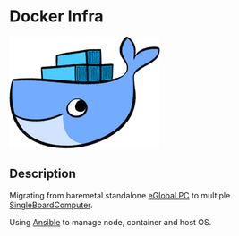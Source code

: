 # Docker Infra
![Docker CE](pictures/docker-logo.png)

## Description
Migrating from baremetal standalone [eGlobal PC](eGlobal/README.md) to multiple [SingleBoardComputer](SBC_cluster).  
  
Using [Ansible](https://www.ansible.com/) to manage node, container and host OS.  